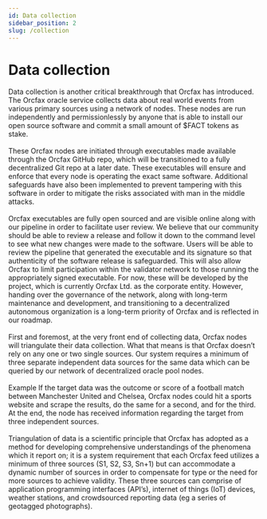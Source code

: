 ```yaml
---
id: Data collection
sidebar_position: 2
slug: /collection
---
```


# Data collection

Data collection is another critical breakthrough that Orcfax has introduced. The
Orcfax oracle service collects data about real world events from various primary
sources using a network of nodes. These nodes are run independently and
permissionlessly by anyone that is able to install our open source software and
commit a small amount of $FACT tokens as stake.<br><br>
These Orcfax nodes are initiated through executables made available through the
Orcfax GitHub repo, which will be transitioned to a fully decentralized Git repo
at a later date. These executables will ensure and enforce that every node is
operating the exact same software. Additional safeguards have also been
implemented to prevent tampering with this software in order to mitigate the
risks associated with man in the middle attacks.<br><br>
Orcfax executables are fully open sourced and are visible online along with our
pipeline in order to facilitate user review. We believe that our community
should be able to review a release and follow it down to the command level to
see what new changes were made to the software. Users will be able to review the
pipeline that generated the executable and its signature so that authenticity of
the software release is safeguarded. This will also allow Orcfax to limit
participation within the validator network to those running the appropriately
signed executable. For now, these will be developed by the project, which is
currently Orcfax Ltd. as the corporate entity. However, handing over the
governance of the network, along with long-term maintenance and development, and
transitioning to a decentralized autonomous organization is a long-term priority
of Orcfax and is reflected in our roadmap.<br><br>
First and foremost, at the very front end of collecting data, Orcfax nodes will
triangulate their data collection. What that means is that Orcfax doesn’t rely
on any one or two single sources. Our system requires a minimum of three
separate independent data sources for the same data which can be queried by our
network of decentralized oracle pool nodes.<br><br>
Example
If the target data was the outcome or score of a football match between
Manchester United and Chelsea, Orcfax nodes could hit a sports website and
scrape the results, do the same for a second, and for the third. At the end, the
node has received information regarding the target from three independent
sources.<br><br>
Triangulation of data is a scientific principle that Orcfax has adopted as a
method for developing comprehensive understandings of the phenomena which it
report on; it is a system requirement that each Orcfax feed utilizes a minimum
of three sources (S1, S2, S3, Sn+1) but can accommodate a dynamic number of
sources in order to compensate for type or the need for more sources to achieve
validity. These three sources can comprise of application programming interfaces
(API’s), internet of things (IoT) devices, weather stations, and crowdsourced
reporting data (eg a series of geotagged photographs).
